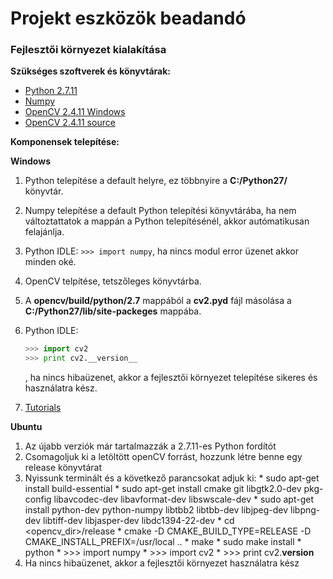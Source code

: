 # Projekt eszközök beadandó
### Fejlesztői környezet kialakítása
**Szükséges szoftverek és könyvtárak:**

  * [Python 2.7.11](https://www.python.org/downloads/release/python-2711/)
  * [Numpy](https://sourceforge.net/projects/numpy/files/NumPy/)
  * [OpenCV 2.4.11 Windows](https://sourceforge.net/projects/opencvlibrary/files/opencv-win/2.4.11/)
  * [OpenCV 2.4.11 source](https://github.com/Itseez/opencv/archive/2.4.11.zip)
    
**Komponensek telepítése:**


  **Windows**

  1. Python telepítése a default helyre, ez többnyire a **C:/Python27/** könyvtár.
  2. Numpy telepítése a default Python telepítési könyvtárába, ha nem változtattatok a mappán a Python telepítésénél, akkor autómatikusan felajánlja.
  3. Python IDLE: `>>> import numpy`, ha nincs modul error üzenet akkor minden oké.
  4. OpenCV telpítése, tetszőleges könyvtárba.
  5. A **opencv/build/python/2.7** mappából a **cv2.pyd** fájl másolása a **C:/Python27/lib/site-packeges** mappába.
  6. Python IDLE: 
  
      ```python
      >>> import cv2
      >>> print cv2.__version__
      ```
      , ha nincs hibaüzenet, akkor a fejlesztői környezet telepítése sikeres és használatra kész.
  7. [Tutorials](http://docs.opencv.org/2.4/doc/tutorials/tutorials.html)

  **Ubuntu**

  1. Az újabb verziók már tartalmazzák a 2.7.11-es Python fordítót
  2. Csomagoljuk ki a letöltött openCV forrást, hozzunk létre benne egy release könyvtárat
  3. Nyissunk terminált és a következő parancsokat adjuk ki:
    *  sudo apt-get install build-essential
    *  sudo apt-get install cmake git libgtk2.0-dev pkg-config libavcodec-dev libavformat-dev libswscale-dev
    *  sudo apt-get install python-dev python-numpy libtbb2 libtbb-dev libjpeg-dev libpng-dev libtiff-dev libjasper-dev libdc1394-22-dev
    *  cd <opencv_dir>/release
    *  cmake -D CMAKE_BUILD_TYPE=RELEASE -D CMAKE_INSTALL_PREFIX=/usr/local ..
    *  make
    *  sudo make install
    *  python
    *  >>> import numpy
    *  >>> import cv2
    *  >>> print cv2.__version__
  4. Ha nincs hibaüzenet, akkor a fejlesztői környezet használatra kész


